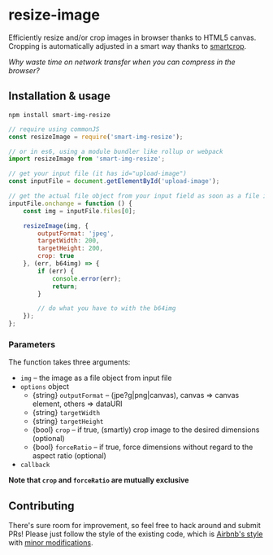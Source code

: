 # resize-image

Efficiently resize and/or crop images in browser thanks to HTML5 canvas. Cropping is automatically adjusted in a smart way thanks to [smartcrop](https://github.com/jwagner/smartcrop.js).

_Why waste time on network transfer when you can compress in the browser?_


## Installation & usage

```
npm install smart-img-resize
```


```js
// require using commonJS
const resizeImage = require('smart-img-resize');

// or in es6, using a module bundler like rollup or webpack
import resizeImage from 'smart-img-resize';

// get your input file (it has id="upload-image")
const inputFile = document.getElementById('upload-image');

// get the actual file object from your input field as soon as a file is selected
inputFile.onchange = function () {
    const img = inputFile.files[0];

    resizeImage(img, {
        outputFormat: 'jpeg',
        targetWidth: 200,
        targetHeight: 200,
        crop: true
    }, (err, b64img) => {
        if (err) {
            console.error(err);
            return;
        }

        // do what you have to with the b64img
    });
};
```

### Parameters

The function takes three arguments:

- `img` – the image as a file object from input file
- `options` object
  - {string} `outputFormat` – (jpe?g|png|canvas), canvas => canvas element, others => dataURI
  - {string} `targetWidth`
  - {string} `targetHeight`
  - {bool} `crop` – if true, (smartly) crop image to the desired dimensions (optional)
  - {bool} `forceRatio` – if true, force dimensions without regard to the aspect ratio (optional)
- `callback`

__Note that `crop` and `forceRatio` are mutually exclusive__

## Contributing

There's sure room for improvement, so feel free to hack around and submit PRs!
Please just follow the style of the existing code, which is [Airbnb's style](http://airbnb.io/javascript/) with [minor modifications](.eslintrc).
